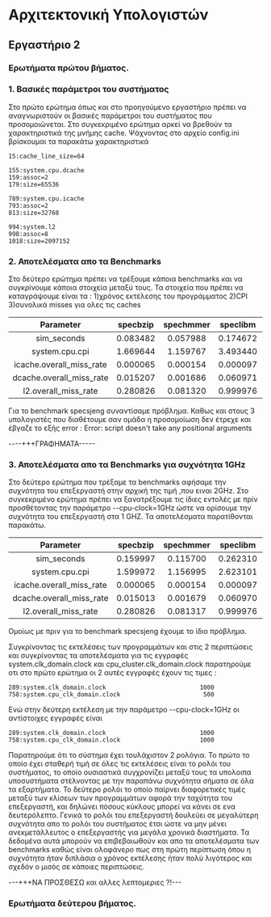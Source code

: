 # Αρχιτεκτονική Υπολογιστών
## Εργαστήριο 2 
### Ερωτήματα πρώτου βήματος.

### 1. Βασικές παράμετροι του συστήματος
Στο πρώτο ερώτημα όπως και στο προηγούμενο εργαστήριο πρέπει να αναγνωριστούν οι
βασικές παράμετροι του συστήματος που προσομοιώνεται. Στο συγκεκριμένο ερώτημα αρκεί να βρεθούν 
τα χαρακτηριστικά της μνήμης cache. Ψάχνοντας στο αρχείο config.ini βρίσκουμαι τα παρακάτω χαρακτηριστικά



```
15:cache_line_size=64

155:system.cpu.dcache
159:assoc=2
179:size=65536

789:system.cpu.icache
793:assoc=2
813:size=32768

994:system.l2
998:assoc=8
1018:size=2097152
```
### 2. Αποτελέσματα απο τα Benchmarks
Στο δεύτερο ερώτημα πρέπει να τρέξουμε κάποια benchmarks και να συγκρίνουμε κάποια στοιχεία μεταξύ τους. Τα στοιχεία που πρέπει να καταγράψουμε είναι τα :
1)χρόνος εκτέλεσης του προγράμματος
2)CPI
3)συνολικά misses για ολες τις caches 


|    Parameter              |  specbzip   |    spechmmer    |      speclibm      |     specmcf     |  specsjeng   |
|:-------------------------:|:-----------:|:---------------:|:------------------:|:---------------:|:------------:|
|  sim_seconds              |   0.083482  |    0.057988     |      0.174672      |     0.058838    |    ----      |
| system.cpu.cpi            |  1.669644   |    1.159767     |      3.493440      |     1.176755    |    ----      |  
| icache.overall_miss_rate  |  0.000065   |    0.000154     |      0.000097      |     0.004327    |    ----      |
| dcache.overall_miss_rate  |  0.015207   |    0.001686     |      0.060971      |     0.001958    |    ----      |
|   l2.overall_miss_rate    |  0.280826   |    0.081320     |      0.999976      |     0.209396    |    ----      |





Για το benchmark specsjeng συναντίσαμε πρόβλημα. Καθως και στους 3 υπολογιστές που διαθέτουμε σαν ομάδα η προσομοίωση δεν έτρεχε και έβγαζε το εξής error :   Error: script doesn't take any positional arguments


----+++ΓΡΑΦΗΜΑΤΑ-----


### 3. Αποτελέσματα απο τα Benchmarks για συχνότητα 1GHz
Στο δεύτερο ερώτημα που τρέξαμε τα benchmarks αφήσαμε την συχνότητα του επεξεργαστή στην αρχική της τιμή ,που ειναι 2GHz. Στο συγκεκριμένο ερώτημα πρέπει να ξανατρέξουμε τις ίδιες εντολές με πρίν προσθέτοντας την παράμετρο --cpu-clock=1GHz ώστε να ορίσουμε την συχνότητα του επεξεργαστή στα 1 GHZ. Τα αποτελέσματα παρατίθονται παρακάτω.


|    Parameter              |  specbzip   |    spechmmer    |      speclibm      |     specmcf     |  specsjeng   |
|:-------------------------:|:-----------:|:---------------:|:------------------:|:---------------:|:------------:|
|  sim_seconds              |   0.159997  |    0.115700     |      0.262310      |     0.115945    |    ----      |
| system.cpu.cpi            |  1.599972   |    1.156995     |      2.623101      |     1.159451    |    ----      |  
| icache.overall_miss_rate  |  0.000065   |    0.000154     |      0.000097      |     0.004330    |    ----      |
| dcache.overall_miss_rate  |  0.015013   |    0.001679     |      0.060970      |     0.001957    |    ----      |
|   l2.overall_miss_rate    |  0.280826   |    0.081317     |      0.999976      |     0.209396    |    ----      |



Ομοίως με πριν για το benchmark specsjeng έχουμε το ίδιο πρόβλημα.

Συγκρίνοντας τις εκτελέσεις των προγραμμάτων και στις 2 περιπτώσεις και συγκρίνοντας τα αποτελέσματα για τις εγγραφές system.clk_domain.clock και cpu_cluster.clk_domain.clock παρατηρούμε οτι στο πρώτο ερώτημα οι 2 αυτές εγγραφές έχουν τις τιμες :

```
289:system.clk_domain.clock                          1000 
758:system.cpu_clk_domain.clock                       500
```
Ενώ στην δεύτερη εκτέλεση με την παράμετρο --cpu-clock=1GHz οι αντίστοιχες εγγραφές είναι 
```
289:system.clk_domain.clock                          1000 
758:system.cpu_clk_domain.clock                      1000 
```
Παρατηρούμε ότι το σύστημα έχει τουλάχιστον 2 ρολόγια. Το πρώτο το οποίο έχει σταθερή τιμή σε όλες τις εκτελέσεις είναι το ρολόι του συστήματος, το οποίο ουσιαστικά συγχρονίζει μεταξύ τους τα υπολοιπα υποσυστήματα στέλνοντας με την παραπάνω συχνότητα σήματα σε όλα τα εξαρτήματα. Το δεύτερο ρολόι το οποίο παίρνει διαφορετικές τιμές μεταξύ των κλίσεων των προγραμμάτων αφορά την ταχύτητα του επεξεργαστή, και δηλώνει πόσους κύκλους μπορεί να κάνει σε ενα δευτερόλεπτο. Γενικά το ρολόι του επεξεργαστή δουλεύει σε μεγαλύτερη συχνότητα απο το ρολόι του συστήματος έτσι ώστε να μην μένει ανεκμετάλλευτος ο επεξεργαστής για μεγάλα χρονικά διαστήματα. Τα δεδομένα αυτά μπορούν να επιβεβαιωθούν και απο τα αποτελέσματα των benchmarks καθώς είναι ολοφάνερο πως στη πρώτη περίπτωση όπου η συχνότητα ήταν διπλάσια ο χρόνος εκτέλεσης ήταν πολύ λιγότερος και σχεδόν ο μισός σε κάποιες περιπτώσεις.


---+++ΝΑ ΠΡΟΣΘΕΣΩ και αλλες λεπτομεριες ?!---


### Ερωτήματα δεύτερου βήματος.
